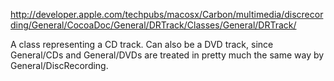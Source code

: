 http://developer.apple.com/techpubs/macosx/Carbon/multimedia/discrecording/General/CocoaDoc/General/DRTrack/Classes/General/DRTrack/

A class representing a CD track. Can also be a DVD track, since General/CDs and General/DVDs are treated in pretty much the same way by General/DiscRecording.
